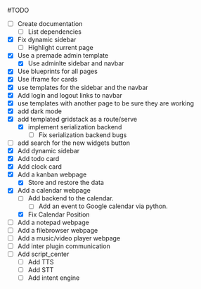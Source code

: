 #TODO
* [ ] Create documentation
    * [ ] List dependencies
* [x] Fix dynamic sidebar
    * [ ] Highlight current page
* [x] Use a premade admin template
    * [x] Use adminlte sidebar and navbar
* [x] Use blueprints for all pages
* [x] Use iframe for cards
* [x] use templates for the sidebar and the navbar
* [x] Add login and logout links to navbar
* [x] use templates with another page to be sure they are working
* [x] add dark mode
* [x] add templated gridstack as a route/serve
    * [x] implement serialization backend
        * [ ] Fix serialization backend bugs
* [ ] add search for the new widgets button
* [x] Add dynamic sidebar
* [x] Add todo card
* [x] Add clock card
* [x] Add a kanban webpage
    * [x] Store and restore the data
* [x] Add a calendar webpage
    * [ ] Add backend to the calendar.
        * [ ] Add an event to Google calendar via python.
    * [x] Fix Calendar Position
* [ ] Add a notepad webpage
* [ ] Add a filebrowser webpage
* [ ] Add a music/video player webpage
* [ ] Add inter plugin communication
* [ ] Add script_center
    * [ ] Add TTS
    * [ ] Add STT
    * [ ] Add intent engine
